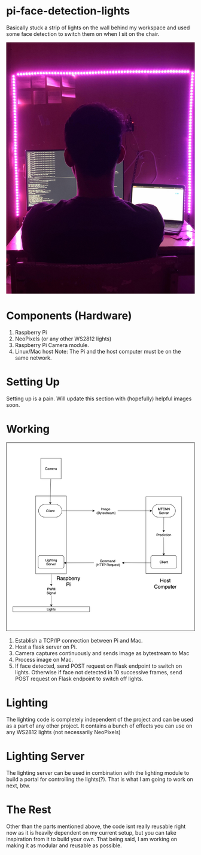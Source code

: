 # pi-face-detection-lights
Basically stuck a strip of lights on the wall behind my workspace and used some face detection to switch them on when I sit on the chair.

![Image](image.jpg?raw=true "Image")
# Components (Hardware)
1. Raspberry Pi
2. NeoPixels (or any other WS2812 lights)
3. Raspberry Pi Camera module.
4. Linux/Mac host
Note: The Pi and the host computer must be on the same network. 

# Setting Up
Setting up is a pain. Will update this section with (hopefully) helpful images soon.

# Working
![Diagram](diagram.png?raw=true "Diagram")
1. Establish a TCP/IP connection between Pi and Mac.
2. Host a flask server on Pi.
3. Camera captures continuously and sends image as bytestream to Mac 
4. Process image on Mac.
5. If face detected, send POST request on Flask endpoint to switch on lights. Otherwise if face not detected in 10 successive frames, send POST request on Flask endpoint to switch off lights.

# Lighting
The lighting code is completely independent of the project and can be used as a part of any other project. It contains a bunch of effects you can use on any WS2812 lights (not necessarily NeoPixels)

# Lighting Server
The lighting server can be used in combination with the lighting module to build a portal for controlling the lights(?). That is what I am going to work on next, btw.

# The Rest
Other than the parts mentioned above, the code isnt really reusable right now as it is heavily dependent on my current setup, but you can take inspiration from it to build your own. That being said, I am working on making it as modular and reusable as possible. 
